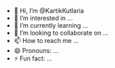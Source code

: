 - 👋 Hi, I’m @KartikKutlaria
- 👀 I’m interested in ...
- 🌱 I’m currently learning ...
- 💞️ I’m looking to collaborate on ...
- 📫 How to reach me ...
- 😄 Pronouns: ...
- ⚡ Fun fact: ...

<!---
KartikKutlaria/KartikKutlaria is a ✨ special ✨ repository because its `README.md` (this file) appears on your GitHub profile.
You can click the Preview link to take a look at your changes.
--->
